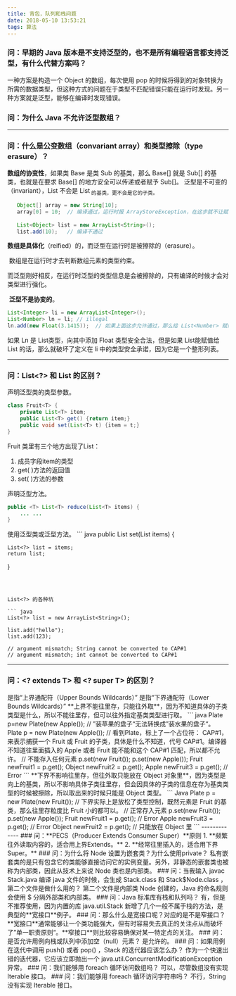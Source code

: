 ```yaml
---
title: 背包，队列和栈问题
date: 2018-05-10 13:53:21
tags: 算法
---
```


### 问：早期的 Java 版本是不支持泛型的，也不是所有编程语言都支持泛型，有什么代替方案吗？

一种方案是构造一个 Object 的数组，每次使用 pop 的时候将得到的对象转换为所需的数据类型，但这种方式的问题在于类型不匹配错误只能在运行时发现。另一种方案就是泛型，能够在编译时发现错误。

<!-- more -->

### 问：为什么 Java 不允许泛型数组？

-------------
### 问：什么是公变数组（convariant array）和类型擦除（type erasure）？

   **数组的协变性**，如果类 Base 是类 Sub 的基类，那么 Base[] 就是 Sub[] 的基类，也就是在要求 Base[] 的地方安全可以传递或者赋予 Sub[]。
   泛型是不可变的（invariant），List<Base> 不会是 List<Sub> 的基类，更不会是它的子类。

``` java
   Object[] array = new String[10]; 
   array[0] = 10;  // 编译通过，运行时报 ArrayStoreException，在这步就不让赋值，免得后续取出值的时候再出错
   
   List<Object> list = new ArrayList<String>();   
   list.add(10);   // 编译不通过
```
​	**数组是具体化**（reified）的，而泛型在运行时是被擦除的（erasure）。

​	数组是在运行时才去判断数组元素的类型约束。

​	而泛型刚好相反，在运行时泛型的类型信息是会被擦除的，只有编译的时候才会对类型进行强化。

​	**泛型不是协变的**。

```Java
List<Integer> li = new ArrayList<Integer>();  
List<Number> ln = li; // illegal  
ln.add(new Float(3.1415));  // 如果上面这步允许通过，那么给 List<Number> 赋值 float 类型是理所应当的
```

如果 Ln 是 List<Number>类型，向其中添加 Float 类型安全合法，但是如果 List<Integer>能赋值给 List<Number> 的话，那么就破坏了定义在 li 中的类型安全承诺，因为它是一个整形列表。

-------------

### 问：List<?> 和 List<T> 的区别？

<T> 声明泛型类的类型参数。

``` java
class Fruit<T> {
    private List<T> item;
    public List<T> get() {return item;}
    public void set(List<T> t) {item = t;}
}
```

Fruit 类里有三个地方出现了List<T>：

1. 成员字段item的类型
2. get( )方法的返回值
3. set( )方法的参数

<T> 声明泛型方法。

``` java
public <T> List<T> reduce(List<T> items) {
    ... ...
}
```



<?> 使用泛型类或泛型方法。

``` java
public List<?> set(List<?> items) {
    List<?> list = items;
    return list;
}
```



List<?> 的各种坑

``` java
List<?> list = new ArrayList<String>();

list.add("hello");
list.add(123);

// argument mismatch; String cannot be converted to CAP#1
// argument mismatch; int cannot be converted to CAP#1
```

-------------

### 问：<? extends T> 和 <? super T> 的区别？

<? extends T> 是指“上界通配符（Upper Bounds Wildcards）”

<? super T> 是指“下界通配符（Lower Bounds Wildcards）”


**上界<? extends T>不能往里存，只能往外取**，因为不知道具体的子类类型是什么，所以不能往里存，但可以往外指定基类类型进行取。

``` java
Plate<Fruit> p=new Plate<Apple>(new Apple()); // ”装苹果的盘子“无法转换成”装水果的盘子“。
Plate<? extends Fruit> p = new Plate<Apple>(new Apple()); // 看到Plate<Apple>，标上了一个占位符： CAP#1，来表示捕获一个 Fruit 或 Fruit 的子类，具体是什么不知道，代号 CAP#1。编译器不知道往里面插入的 Apple 或者 Fruit 能不能和这个 CAP#1 匹配，所以都不允许。

// 不能存入任何元素
p.set(new Fruit());
p.set(new Apple());

Fruit newFruit1 = p.get();
Object newFruit2 = p.get();
Apple newFruit3 = p.get(); // Error
```



**下界<? super T>不影响往里存，但往外取只能放在 Object 对象里**，因为类型是向上的基类，所以不影响具体子类往里存，但会因具体的子类的信息在存为基类类型的时候被擦除，所以取出来的时候只能是 Object 类型。

``` Java
Plate<? super Fruit> p = new Plate<Fruit>(new Fruit()); // 下界实际上是放松了类型控制，既然元素是 Fruit 的基类，那么往里存粒度比 Fruit 小的都可以。

// 正常存入元素
p.set(new Fruit());
p.set(new Apple());

Fruit newFruit1 = p.get(); // Error
Apple newFruit3 = p.get(); // Error
Object newFruit2 = p.get(); // 只能放在 Object 里
```

-------------

### 问：**PECS（Producer Extends Consumer Super）**原则

1. **频繁往外读取内容的，适合用上界Extends。**
2. **经常往里插入的，适合用下界Super。**



### 问：为什么将 Node 设置为嵌套类？为什么使用private？

  私有嵌套类的是只有包含它的类能够直接访问它的实例变量。另外，非静态的嵌套类也被称为内部类，因此从技术上来说 Node 类也是内部类。

### 问：当我输入 javac Stack.java 编译 java 文件的时候，会生成 Stack.class 和 Stack$Node.class ，第二个文件是做什么用的？

  第二个文件是内部类 Node 创建的，Java 的命名规则会使用 $ 分隔外部类和内部类。


### 问：Java 标准库有栈和队列吗？

  有，但是不推荐使用，因为内置的库 java.util.Stack 新增了几个一般不属于栈的方法，是典型的**宽接口**例子。

### 问：那么什么是宽接口呢？对应的是不是窄接口？

  **宽接口**通常能够让一个类功能强大，但有时容易失去真正的关注点从而破坏了”单一职责原则“。**窄接口**则比较容易确保对某一特定点的关注。

### 问：是否允许用例向栈或队列中添加空（null）元素？

  是允许的。

### 问：如果用例在迭代中调用 push() 或者 pop() ，Stack 的迭代器应该怎么办？

  作为一个快速出错的迭代器，它应该立即抛出一个 java.util.ConcurrentModificationException 异常。

### 问：我们能够用 foreach 循环访问数组吗？

  可以，尽管数组没有实现 Iterable 接口。

### 问：我们能够用 foreach 循环访问字符串吗？

  不行，String 没有实现 Iterable 接口。

  ​

  ​